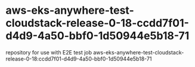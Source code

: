 # aws-eks-anywhere-test-cloudstack-release-0-18-ccdd7f01-d4d9-4a50-bbf0-1d50944e5b18-71
repository for use with E2E test job aws-eks-anywhere-test-cloudstack-release-0-18:ccdd7f01-d4d9-4a50-bbf0-1d50944e5b18-71
